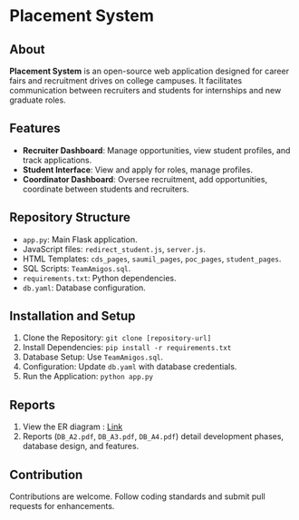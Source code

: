 # Placement System

## About
**Placement System** is an open-source web application designed for career fairs and recruitment drives on college campuses. It facilitates communication between recruiters and students for internships and new graduate roles.

## Features
- **Recruiter Dashboard**: Manage opportunities, view student profiles, and track applications.
- **Student Interface**: View and apply for roles, manage profiles.
- **Coordinator Dashboard**: Oversee recruitment, add opportunities, coordinate between students and recruiters.

## Repository Structure
- `app.py`: Main Flask application.
- JavaScript files: `redirect_student.js`, `server.js`.
- HTML Templates: `cds_pages`, `saumil_pages`, `poc_pages`, `student_pages`.
- SQL Scripts: `TeamAmigos.sql`.
- `requirements.txt`: Python dependencies.
- `db.yaml`: Database configuration.

## Installation and Setup
1. Clone the Repository: `git clone [repository-url]`
2. Install Dependencies: `pip install -r requirements.txt`
3. Database Setup: Use `TeamAmigos.sql`.
4. Configuration: Update `db.yaml` with database credentials.
5. Run the Application: `python app.py`

## Reports
1. View the ER diagram : [Link](https://drive.google.com/file/d/1EdMChBSphpZ9cEx50h36_B1W9RiAIyUy/view?usp=sharing)
2. Reports (`DB_A2.pdf`, `DB_A3.pdf`, `DB_A4.pdf`) detail development phases, database design, and features.


## Contribution
Contributions are welcome. Follow coding standards and submit pull requests for enhancements.
